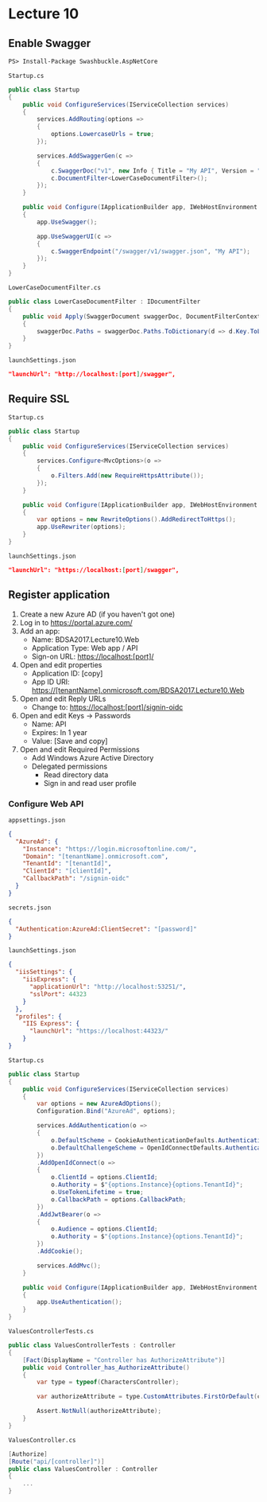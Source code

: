 # Lecture 10

## Enable Swagger

```ps
PS> Install-Package Swashbuckle.AspNetCore
```

`Startup.cs`

```csharp
public class Startup
{
    public void ConfigureServices(IServiceCollection services)
    {
        services.AddRouting(options =>
        {
            options.LowercaseUrls = true;
        });

        services.AddSwaggerGen(c =>
        {
            c.SwaggerDoc("v1", new Info { Title = "My API", Version = "v1" });
            c.DocumentFilter<LowerCaseDocumentFilter>();
        });
    }

    public void Configure(IApplicationBuilder app, IWebHostEnvironment env)
    {
        app.UseSwagger();

        app.UseSwaggerUI(c =>
        {
            c.SwaggerEndpoint("/swagger/v1/swagger.json", "My API");
        });
    }
}
```

`LowerCaseDocumentFilter.cs`

```csharp
public class LowerCaseDocumentFilter : IDocumentFilter
{
    public void Apply(SwaggerDocument swaggerDoc, DocumentFilterContext context)
    {
        swaggerDoc.Paths = swaggerDoc.Paths.ToDictionary(d => d.Key.ToLower(), d => d.Value);
    }
}
```

`launchSettings.json`

```json
"launchUrl": "http://localhost:[port]/swagger",
```

## Require SSL

`Startup.cs`

```csharp
public class Startup
{
    public void ConfigureServices(IServiceCollection services)
    {
        services.Configure<MvcOptions>(o =>
        {
            o.Filters.Add(new RequireHttpsAttribute());
        });
    }

    public void Configure(IApplicationBuilder app, IWebHostEnvironment env)
    {
        var options = new RewriteOptions().AddRedirectToHttps();
        app.UseRewriter(options);
    }
}
```

`launchSettings.json`

```json
"launchUrl": "https://localhost:[port]/swagger",
```

## Register application

1. Create a new Azure AD (if you haven't got one)
1. Log in to <https://portal.azure.com/>
1. Add an app:
   - Name: BDSA2017.Lecture10.Web
   - Application Type: Web app / API
   - Sign-on URL: <https://localhost:[port]/>
1. Open and edit properties
   - Application ID: [copy]
   - App ID URI: <https://[tenantName].onmicrosoft.com/BDSA2017.Lecture10.Web>
1. Open and edit Reply URLs
   - Change to: <https://localhost:[port]/signin-oidc>
1. Open and edit Keys -> Passwords
   - Name: API
   - Expires: In 1 year
   - Value: [Save and copy]
1. Open and edit Required Permissions
   - Add Windows Azure Active Directory
   - Delegated permissions
     - Read directory data
     - Sign in and read user profile

### Configure Web API

`appsettings.json`

```json
{
  "AzureAd": {
    "Instance": "https://login.microsoftonline.com/",
    "Domain": "[tenantName].onmicrosoft.com",
    "TenantId": "[tenantId]",
    "ClientId": "[clientId]",
    "CallbackPath": "/signin-oidc"
  }
}
```

`secrets.json`

```json
{
  "Authentication:AzureAd:ClientSecret": "[password]"
}
```

`launchSettings.json`

```json
{
  "iisSettings": {
    "iisExpress": {
      "applicationUrl": "http://localhost:53251/",
      "sslPort": 44323
    }
  },
  "profiles": {
    "IIS Express": {
      "launchUrl": "https://localhost:44323/"
    }
}
```

`Startup.cs`

```csharp
public class Startup
{
    public void ConfigureServices(IServiceCollection services)
    {
        var options = new AzureAdOptions();
        Configuration.Bind("AzureAd", options);

        services.AddAuthentication(o =>
        {
            o.DefaultScheme = CookieAuthenticationDefaults.AuthenticationScheme;
            o.DefaultChallengeScheme = OpenIdConnectDefaults.AuthenticationScheme;
        })
        .AddOpenIdConnect(o =>
        {
            o.ClientId = options.ClientId;
            o.Authority = $"{options.Instance}{options.TenantId}";
            o.UseTokenLifetime = true;
            o.CallbackPath = options.CallbackPath;
        })
        .AddJwtBearer(o =>
        {
            o.Audience = options.ClientId;
            o.Authority = $"{options.Instance}{options.TenantId}";
        })
        .AddCookie();

        services.AddMvc();
    }

    public void Configure(IApplicationBuilder app, IWebHostEnvironment env)
    {
        app.UseAuthentication();
    }
}
```

`ValuesControllerTests.cs`

```csharp
public class ValuesControllerTests : Controller
{
    [Fact(DisplayName = "Controller has AuthorizeAttribute")]
    public void Controller_has_AuthorizeAttribute()
    {
        var type = typeof(CharactersController);

        var authorizeAttribute = type.CustomAttributes.FirstOrDefault(c => c.AttributeType == typeof(AuthorizeAttribute));

        Assert.NotNull(authorizeAttribute);
    }
}
```

`ValuesController.cs`

```csharp
[Authorize]
[Route("api/[controller]")]
public class ValuesController : Controller
{
    ...
}
```
